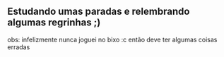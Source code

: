 ## Estudando umas paradas e relembrando algumas regrinhas ;)
obs: infelizmente nunca joguei no bixo :c então deve ter algumas coisas erradas